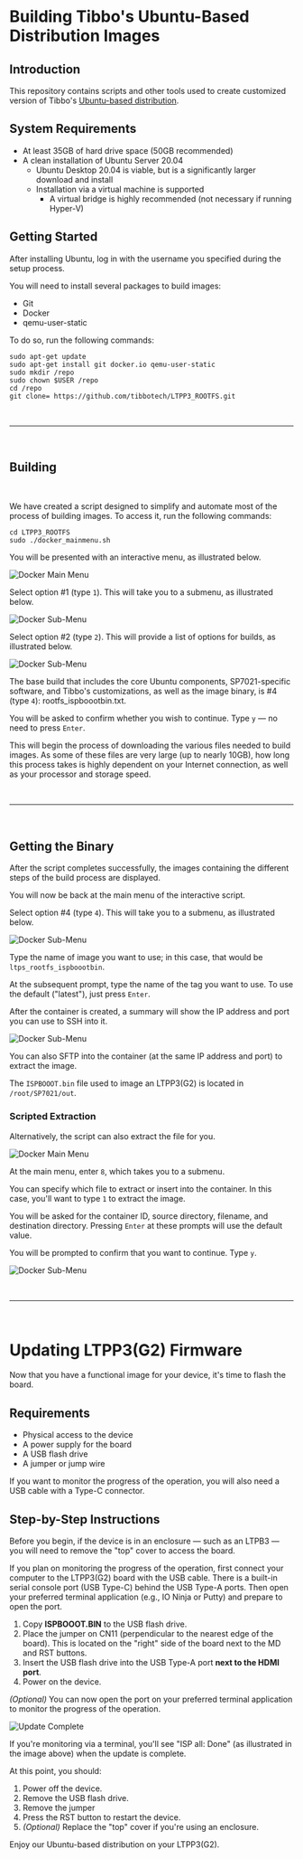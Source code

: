 # Building Tibbo's Ubuntu-Based Distribution Images

## Introduction
This repository contains scripts and other tools used to create customized version of Tibbo's [Ubuntu-based distribution](https://tibbo.com/store/tps/ltpp3g2/ubuntu.html).

## System Requirements 
* At least 35GB of hard drive space (50GB recommended)
* A clean installation of Ubuntu Server 20.04
  * Ubuntu Desktop 20.04 is viable, but is a significantly larger download and install
  * Installation via a virtual machine is supported
    * A virtual bridge is highly recommended (not necessary if running Hyper-V)

## Getting Started
After installing Ubuntu, log in with the username you specified during the setup process.

You will need to install several packages to build images:
* Git
* Docker
* qemu-user-static

To do so, run the following commands:

``` shell
sudo apt-get update
sudo apt-get install git docker.io qemu-user-static
sudo mkdir /repo
sudo chown $USER /repo
cd /repo
git clone= https://github.com/tibbotech/LTPP3_ROOTFS.git
```

<br>

***

<br>

## Building 

<br>

We have created a script designed to simplify and automate most of the process of building images. To access it, run the following commands:

``` shell
cd LTPP3_ROOTFS
sudo ./docker_mainmenu.sh
```

You will be presented with an interactive menu, as illustrated below.

![Docker Main Menu](./doc/docker_menu_01.png)

Select option #1 (type `1`). This will take you to a submenu, as illustrated below.

![Docker Sub-Menu](./doc/docker_menu_02.png)

Select option #2 (type `2`). This will provide a list of options for builds, as illustrated below.

![Docker Sub-Menu](./doc/docker_menu_03.png)

The base build that includes the core Ubuntu components, SP7021-specific software, and Tibbo's customizations, as well as the image binary, is #4 (type `4`): rootfs_ispboootbin.txt.

You will be asked to confirm whether you wish to continue.
Type `y` — no need to press `Enter`. 

This will begin the process of downloading the various files needed to build images. As some of these files are very large (up to nearly 10GB), how long this process takes is highly dependent on your Internet connection, as well as your processor and storage speed.

<br>

***

<br>

## Getting the Binary 

After the script completes successfully, the images containing the different steps of the build process are displayed.

You will now be back at the main menu of the interactive script.

Select option #4 (type `4`). This will take you to a submenu, as illustrated below.

![Docker Sub-Menu](./doc/docker_menu_04.png)

Type the name of image you want to use; in this case, that would be `ltps_rootfs_ispboootbin`.

At the subsequent prompt, type the name of the tag you want to use. To use the default ("latest"), just press `Enter`.

After the container is created, a summary will show the IP address and port you can use to SSH into it.

![Docker Sub-Menu](./doc/docker_menu_05.png)

You can also SFTP into the container (at the same IP address and port) to extract the image.

The `ISPBOOOT.bin` file used to image an LTPP3(G2) is located in `/root/SP7021/out`.

### Scripted Extraction
Alternatively, the script can also extract the file for you.

![Docker Main Menu](./doc/docker_menu_01.png)

At the main menu, enter `8`, which takes you to a submenu.

You can specify which file to extract or insert into the container. In this case, you'll want to type `1` to extract the image. 

You will be asked for the container ID, source directory, filename, and destination directory. Pressing `Enter` at these prompts will use the default value.

You will be prompted to confirm that you want to continue. Type `y`.

![Docker Sub-Menu](./doc/docker_menu_06.png)

<br>

***

<br>

# Updating LTPP3(G2) Firmware
Now that you have a functional image for your device, it's time to flash the board.

## Requirements
* Physical access to the device
* A power supply for the board
* A USB flash drive
* A jumper or jump wire

If you want to monitor the progress of the operation, you will also need a USB cable with a Type-C connector.

## Step-by-Step Instructions
Before you begin, if the device is in an enclosure — such as an LTPB3 — you will need to remove the "top" cover to access the board.

If you plan on monitoring the progress of the operation, first connect your computer to the LTPP3(G2) board with the USB cable. There is a built-in serial console port (USB Type-C) behind the USB Type-A ports. Then open your preferred terminal application (e.g., IO Ninja or Putty) and prepare to open the port.

1. Copy **ISPBOOOT.BIN** to the USB flash drive.
2. Place the jumper on CN11 (perpendicular to the nearest edge of the board). This is located on the "right" side of the board next to the MD and RST buttons.
3. Insert the USB flash drive into the USB Type-A port **next to the HDMI port**.
4. Power on the device.

_(Optional)_ You can now open the port on your preferred terminal application to monitor the progress of the operation.

![Update Complete](doc/Update_Complete.png "Update Complete")

If you're monitoring via a terminal, you'll see "ISP all: Done" (as illustrated in the image above) when the update is complete.

At this point, you should:
1. Power off the device.
2. Remove the USB flash drive.
3. Remove the jumper
4. Press the RST button to restart the device.
5. _(Optional)_ Replace the "top" cover if you're using an enclosure.

Enjoy our Ubuntu-based distribution on your LTPP3(G2).
